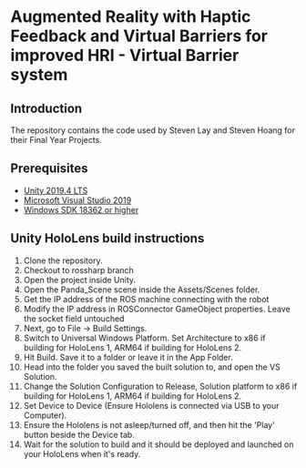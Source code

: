# Augmented Reality with Haptic Feedback and Virtual Barriers for improved HRI - Virtual Barrier system

## Introduction
The repository contains the code used by Steven Lay and Steven Hoang for their Final Year Projects.

## Prerequisites 
* [Unity 2019.4 LTS](https://unity.com/releases/2019-lts)
* [Microsoft Visual Studio 2019](https://visualstudio.microsoft.com/vs/)
* [Windows SDK 18362 or higher](https://developer.microsoft.com/en-us/windows/downloads/sdk-archive/)

## Unity HoloLens build instructions
1. Clone the repository.
2. Checkout to rossharp branch
3. Open the project inside Unity.
4. Open the Panda_Scene scene inside the Assets/Scenes folder.
5. Get the IP address of the ROS machine connecting with the robot
6. Modify the IP address in ROSConnector GameObject properties. Leave the socket field untouched
7. Next, go to File -> Build Settings. 
8. Switch to Universal Windows Platform. Set Architecture to x86 if building for HoloLens 1, ARM64 if building for HoloLens 2.
9. Hit Build. Save it to a folder or leave it in the App Folder.
10. Head into the folder you saved the built solution to, and open the VS Solution.
11. Change the Solution Configuration to Release, Solution platform to x86 if building for HoloLens 1, ARM64 if building for HoloLens 2.
12. Set Device to Device (Ensure Hololens is connected via USB to your Computer).
13. Ensure the Hololens is not asleep/turned off, and then hit the 'Play' button beside the Device tab.
14. Wait for the solution to build and it should be deployed and launched on your HoloLens when it's ready.
